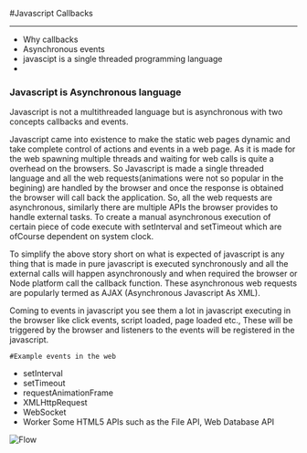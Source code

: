

#Javascript Callbacks
***



* Why callbacks
* Asynchronous events
* javascipt is a single threaded programming language
* 

### Javascript is Asynchronous language

Javascript is not a multithreaded language but is asynchronous with two concepts callbacks and events. 

Javascript came into existence to make the static web pages dynamic and take complete control of actions and events in a web page. As it is made for the web spawning multiple threads and waiting for web calls is quite a overhead on the browsers. So Javascript is made a single threaded language and all the web requests(animations were not so popular in the begining) are handled by the browser and once the response is obtained the browser will call back the application. So, all the web requests are asynchronous, similarly there are multiple APIs the browser provides to handle external tasks. To create a manual asynchronous execution of certain piece of code execute with setInterval and setTimeout which are ofCourse dependent on system clock. 

To simplify the above story short on what is expected of javascript is any thing that is made in pure javascript is executed synchronously and all the external calls will happen asynchronously and when required the browser or Node platform call the callback function. These asynchronous web requests are popularly termed as AJAX (Asynchronous Javascript As XML). 

Coming to events in javascript you see them a lot in javascript executing in the browser like click events, script loaded, page loaded etc., These will be triggered by the browser and listeners to the events will be registered in the javascript.

	#Example events in the web
	
	


 * setInterval
 * setTimeout
 * requestAnimationFrame
 * XMLHttpRequest
 * WebSocket
 * Worker
Some HTML5 APIs such as the File API, Web Database API

![Flow][1]

[1]:http://localhost:3000/images/browser_thread_border.png
